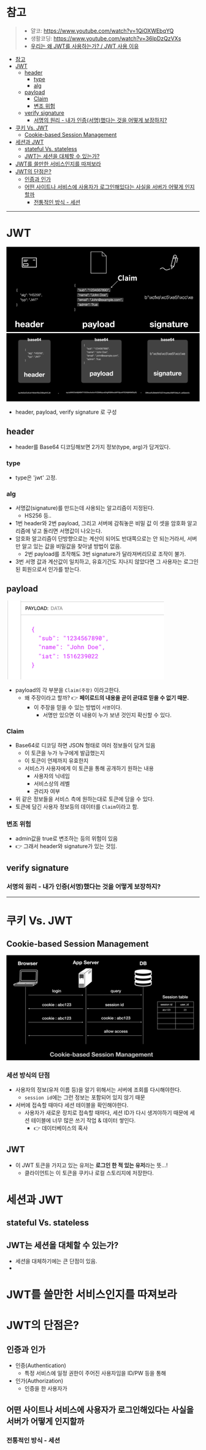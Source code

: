 
# 참고

> - 얄코: https://www.youtube.com/watch?v=1QiOXWEbqYQ
> - 생활코딩: https://www.youtube.com/watch?v=36lpDzQzVXs
> - [우리는 왜 JWT를 사용하는가? / JWT 사용 이유](https://puleugo.tistory.com/138)

<!-- TOC -->
* [참고](#참고)
* [JWT](#jwt)
  * [header](#header)
    * [type](#type)
    * [alg](#alg)
  * [payload](#payload)
    * [Claim](#claim)
    * [변조 위험](#변조-위험)
  * [verify signature](#verify-signature)
    * [서명의 원리 - 내가 인증(서명)했다는 것을 어떻게 보장하지?](#서명의-원리---내가-인증서명했다는-것을-어떻게-보장하지)
* [쿠키 Vs. JWT](#쿠키-vs-jwt)
  * [Cookie-based Session Management](#cookie-based-session-management)
* [세션과 JWT](#세션과-jwt)
  * [stateful Vs. stateless](#stateful-vs-stateless)
  * [JWT는 세션을 대체할 수 있는가?](#jwt는-세션을-대체할-수-있는가)
* [JWT를 쓸만한 서비스인지를 따져보라](#jwt를-쓸만한-서비스인지를-따져보라)
* [JWT의 단점은?](#jwt의-단점은)
  * [인증과 인가](#인증과-인가)
  * [어떤 사이트나 서비스에 사용자가 로그인해있다는 사실을 서버가 어떻게 인지할까](#어떤-사이트나-서비스에-사용자가-로그인해있다는-사실을-서버가-어떻게-인지할까)
    * [전통적인 방식 - 세션](#전통적인-방식---세션)
<!-- TOC -->

---


# JWT

![img.png](img/jwt/img_5.png)
![img_2.png](img/jwt/img_2.png)

- header, payload, verify signature 로 구성

## header

- header를 Base64 디코딩해보면 2가지 정보(type, arg)가 담겨있다.

### type

- type은 'jwt' 고정.

### alg

- 서명값(signature)를 만드는데 사용되는 알고리즘이 지정된다.
  - HS256 등..
- 1번 header와 2번 payload, 그리고 서버에 감춰놓은 비밀 값 이 셋을 암호화 알고리즘에 넣고 돌리면 서명값이 나오는다.
- 암호화 알고리즘이 단방향으로는 계산이 되어도 반대쪽으로는 안 되는거라서, 서버만 알고 있는 값을 비밀값을 찾아낼 방법이 없음.
  - 2번 payload를 조작해도 3번 signature가 달라져버리므로 조작이 불가.
- 3번 서명 값과 계산값이 일치하고, 유효기간도 지나지 않았다면 그 사용자는 로그인 된 회원으로서 인가를 받는다.


## payload

![img.png](img/jwt/img.png)

- payload의 각 부분을 `Claim(주장)` 이라고한다.
  - 왜 주장이라고 할까? 👉 **페이로드의 내용을 곧이 곧대로 믿을 수 없기 때문.**
    - 이 주장을 믿을 수 있는 방법이 `서명`이다.
      - 서명만 있으면 이 내용이 누가 보낸 것인지 확신할 수 있다.

### Claim

- Base64로 디코딩 하면 JSON 형태로 여러 정보들이 담겨 있음
  - 이 토큰을 누가 누구에게 발급했는지
  - 이 토큰이 언제까지 유효한지 
  - 서비스가 사용자에게 이 토큰을 통해 공개하기 원하는 내용
    - 사용자의 닉네임
    - 서비스상의 레벨
    - 관리자 여부
- 위 같은 정보들을 서비스 측에 원하는대로 토큰에 담을 수 있다.
- 토큰에 담긴 사용자 정보등의 데이터를 `Claim`이라고 함.

### 변조 위험

- admin값을 true로 변조하는 등의 위험이 있음
- 👉 그래서 header와 signature가 있는 것임.

## verify signature

### 서명의 원리 - 내가 인증(서명)했다는 것을 어떻게 보장하지?



---

# 쿠키 Vs. JWT

## Cookie-based Session Management

![img_4.png](img/jwt/img_4.png)

### 세션 방식의 단점

- 사용자의 정보(유저 이름 등)을 알기 위해서는 서버에 조회를 다시해야한다.
  - `session id`에는 그런 정보는 포함되어 있지 않기 때문
- 서버에 접속할 때마다 세션 테이블을 확인해야한다.
  - 사용자가 새로운 장치로 접속할 때마다, 세션 ID가 다시 생겨야하기 때문에 세션 테이블에 너무 많은 쓰기 작업 & 데이터 쌓인다. 
    - 👉 데이터베이스의 혹사

## JWT

- 이 JWT 토큰을 가지고 있는 유저는 **로그인 한 적 있는 유저**라는 뜻...!
  - 클라이언트는 이 토큰을 쿠키나 로컬 스토리지에 저장한다.


# 세션과 JWT

## stateful Vs. stateless

## JWT는 세션을 대체할 수 있는가?

- 세션을 대체하기에는 큰 단점이 있음.
- 


# JWT를 쓸만한 서비스인지를 따져보라


# JWT의 단점은?


## 인증과 인가

- 인증(Authentication)
  - 특정 서비스에 일정 권한이 주어진 사용자임을 ID/PW 등을 통해
- 인가(Authorization)
  - 인증을 한 사용자가

## 어떤 사이트나 서비스에 사용자가 로그인해있다는 사실을 서버가 어떻게 인지할까

### 전통적인 방식 - 세션


